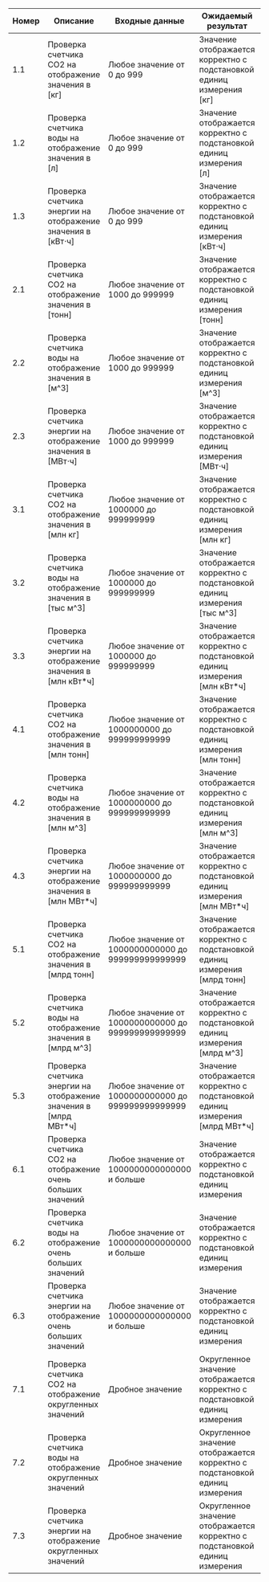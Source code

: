 | Номер | Описание                                                  | Входные данные                 | Ожидаемый результат                                                | Приоритет |
|-------|-----------------------------------------------------------|--------------------------------|---------------------------------------------------------------------|-----------|
| 1.1     | Проверка счетчика CO2 на отображение значения в [кг]						| Любое значение от 0 до 999													| Значение отображается корректно с подстановкой единиц измерения	[кг]				|Высокий|
| 1.2     | Проверка счетчика воды на отображение значения в [л]						| Любое значение от 0 до 999													| Значение отображается корректно	с подстановкой единиц измерения	[л]					|Высокий|
| 1.3     | Проверка счетчика энергии на отображение значения в [кВт⋅ч]			| Любое значение от 0 до 999													| Значение отображается корректно	с подстановкой единиц измерения	[кВт⋅ч]			|Высокий|
| 2.1     | Проверка счетчика CO2 на отображение значения в [тонн]					| Любое значение от 1000 до 999999										| Значение отображается корректно	с подстановкой единиц измерения	[тонн]			|Высокий|
| 2.2     | Проверка счетчика воды на отображение значения в [м^3]					| Любое значение от 1000 до 999999										| Значение отображается корректно	с подстановкой единиц измерения	[м^3]				|Высокий|
| 2.3     | Проверка счетчика энергии на отображение значения в [МВт⋅ч]			| Любое значение от 1000 до 999999										| Значение отображается корректно	с подстановкой единиц измерения	[МВт⋅ч]			|Высокий|
| 3.1     | Проверка счетчика CO2 на отображение значения в [млн кг]				| Любое значение от 1000000 до 999999999							| Значение отображается корректно	с подстановкой единиц измерения	[млн кг]		|Средний|
| 3.2     | Проверка счетчика воды на отображение значения в [тыс м^3]			| Любое значение от 1000000 до 999999999							| Значение отображается корректно	с подстановкой единиц измерения	[тыс м^3]		|Средний|
| 3.3     | Проверка счетчика энергии на отображение значения в [млн кВт*ч]	| Любое значение от 1000000 до 999999999							| Значение отображается корректно	с подстановкой единиц измерения	[млн кВт*ч]	|Средний|
| 4.1     | Проверка счетчика CO2 на отображение значения в [млн тонн]			| Любое значение от 1000000000 до 999999999999				| Значение отображается корректно	с подстановкой единиц измерения	[млн тонн]	|Средний|
| 4.2     | Проверка счетчика воды на отображение значения в [млн м^3]			| Любое значение от 1000000000 до 999999999999				| Значение отображается корректно	с подстановкой единиц измерения	[млн м^3]		|Средний|
| 4.3     | Проверка счетчика энергии на отображение значения в [млн МВт*ч]	| Любое значение от 1000000000 до 999999999999				| Значение отображается корректно	с подстановкой единиц измерения	[млн МВт*ч]	|Средний|
| 5.1     | Проверка счетчика CO2 на отображение значения в [млрд тонн]			| Любое значение от 1000000000000 до 999999999999999	| Значение отображается корректно	с подстановкой единиц измерения	[млрд тонн]	|Низкий|
| 5.2     | Проверка счетчика воды на отображение значения в [млрд м^3]			| Любое значение от 1000000000000 до 999999999999999	| Значение отображается корректно	с подстановкой единиц измерения	[млрд м^3]	|Низкий|
| 5.3     | Проверка счетчика энергии на отображение значения в [млрд МВт*ч]| Любое значение от 1000000000000 до 999999999999999	| Значение отображается корректно	с подстановкой единиц измерения	[млрд МВт*ч]|Низкий|
| 6.1     | Проверка счетчика CO2 на отображение очень больших значений			| Любое значение от 1000000000000000 и больше					| Значение отображается корректно с подстановкой единиц измерения						  |Низкий|
| 6.2     | Проверка счетчика воды на отображение очень больших значений		| Любое значение от 1000000000000000 и больше					| Значение отображается корректно	с подстановкой единиц измерения						  |Низкий|
| 6.3     | Проверка счетчика энергии на отображение очень больших значений	| Любое значение от 1000000000000000 и больше					| Значение отображается корректно	с подстановкой единиц измерения						  |Низкий|
| 7.1     | Проверка счетчика CO2 на отображение округленных значений			  | Дробное значение                            				| Округленное значение отображается корректно	с подстановкой единиц измерения |Высокий|
| 7.2     | Проверка счетчика воды на отображение округленных значений		  | Дробное значение                          					| Округленное значение отображается корректно	с подстановкой единиц измерения |Высокий|
| 7.3     | Проверка счетчика энергии на отображение округленных значений	  | Дробное значение                            				| Округленное значение отображается корректно	с подстановкой единиц измерения	|Высокий|
